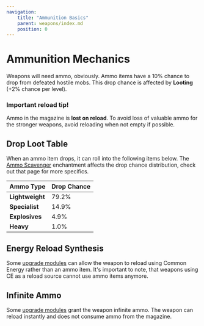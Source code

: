 ```yaml
---
navigation:
    title: "Ammunition Basics"
    parent: weapons/index.md
    position: 0
---
```


# Ammunition Mechanics

Weapons will need ammo, obviously. Ammo items have a 10% chance to drop from defeated hostile mobs. This drop chance is
affected by **Looting** (+2% chance per level).

### Important reload tip!
Ammo in the magazine is **lost on reload**. To avoid loss of valuable ammo for the stronger weapons, avoid reloading
when not empty if possible.

## Drop Loot Table

When an ammo item drops, it can roll into the following items below. The [Ammo Scavenger](../enchantments/ammo_scavenger.md)
enchantment affects the drop chance distribution, check out that page for more specifics.

| Ammo Type       | Drop Chance |
|-----------------|-------------|
| **Lightweight** | 79.2%       |
| **Specialist**  | 14.9%       |
| **Explosives**  | 4.9%        |
| **Heavy**       | 1.0%        |

## Energy Reload Synthesis
Some [upgrade modules](../fundamentals/upgrade_system.md) can allow the weapon to reload using Common Energy rather than an ammo item. It's important
to note, that weapons using CE as a reload source cannot use ammo items anymore.

## Infinite Ammo
Some [upgrade modules](../fundamentals/upgrade_system.md) grant the weapon infinite ammo. The weapon can reload instantly
and does not consume ammo from the magazine.